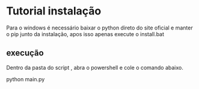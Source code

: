 # Tutorial instalação 


Para o windows é necessário baixar o python direto do site oficial e manter o pip junto da instalação, apos isso apenas execute o install.bat 

 
 

## execução 

Dentro da pasta do script , abra o powershell e cole o comando abaixo.

python main.py
